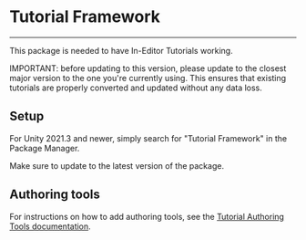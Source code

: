 # Tutorial Framework
---------
This package is needed to have In-Editor Tutorials working.

IMPORTANT: before updating to this version, please update to the closest major version to the one you're currently using. This ensures that existing tutorials are properly converted and updated without any data loss.

## Setup
For Unity 2021.3 and newer, simply search for "Tutorial Framework" in the Package Manager.

Make sure to update to the latest version of the package.

## Authoring tools
For instructions on how to add authoring tools, see the [Tutorial Authoring Tools documentation](https://docs.unity3d.com/Packages/com.unity.learn.iet-framework.authoring@latest).
